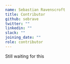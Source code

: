 ```yaml
---
name: Sebastian Ravenscroft
title: Contributor
github: sebrave
twitter: ""
linkedin: ""
slack: ""
joining_date: ""
role: contributor
---
```


Still waiting for this
